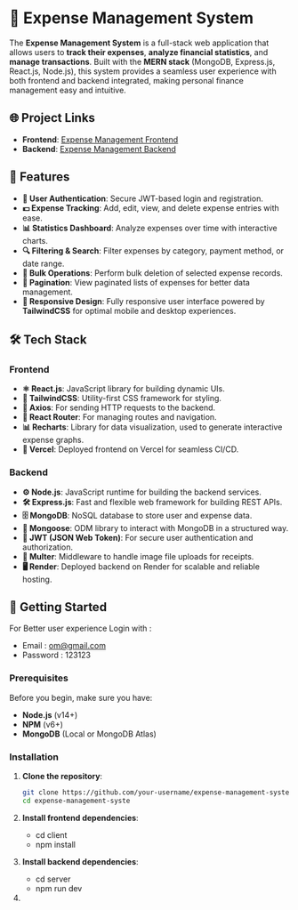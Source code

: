 # 💸 Expense Management System

The **Expense Management System** is a full-stack web application that allows users to **track their expenses**, **analyze financial statistics**, and **manage transactions**. Built with the **MERN stack** (MongoDB, Express.js, React.js, Node.js), this system provides a seamless user experience with both frontend and backend integrated, making personal finance management easy and intuitive.

## 🌐 Project Links

- **Frontend**: [Expense Management Frontend](https://expense-management-sable.vercel.app/)
- **Backend**: [Expense Management Backend](https://expensemanagement-emko.onrender.com/)

## 🎯 Features

- **🔑 User Authentication**: Secure JWT-based login and registration.
- **💵 Expense Tracking**: Add, edit, view, and delete expense entries with ease.
- **📊 Statistics Dashboard**: Analyze expenses over time with interactive charts.
- **🔍 Filtering & Search**: Filter expenses by category, payment method, or date range.
- **🔄 Bulk Operations**: Perform bulk deletion of selected expense records.
- **📑 Pagination**: View paginated lists of expenses for better data management.
- **📱 Responsive Design**: Fully responsive user interface powered by **TailwindCSS** for optimal mobile and desktop experiences.

## 🛠 Tech Stack

### Frontend
- **⚛️ React.js**: JavaScript library for building dynamic UIs.
- **🎨 TailwindCSS**: Utility-first CSS framework for styling.
- **📡 Axios**: For sending HTTP requests to the backend.
- **🔗 React Router**: For managing routes and navigation.
- **📊 Recharts**: Library for data visualization, used to generate interactive expense graphs.
- **🚀 Vercel**: Deployed frontend on Vercel for seamless CI/CD.

### Backend
- **⚙️ Node.js**: JavaScript runtime for building the backend services.
- **🛠 Express.js**: Fast and flexible web framework for building REST APIs.
- **🗄 MongoDB**: NoSQL database to store user and expense data.
- **🌱 Mongoose**: ODM library to interact with MongoDB in a structured way.
- **🔑 JWT (JSON Web Token)**: For secure user authentication and authorization.
- **📁 Multer**: Middleware to handle image file uploads for receipts.
- **🖥 Render**: Deployed backend on Render for scalable and reliable hosting.

## 🚀 Getting Started

For Better user experience Login with :
- Email : om@gmail.com
- Password : 123123

### Prerequisites

Before you begin, make sure you have:

- **Node.js** (v14+)
- **NPM** (v6+)
- **MongoDB** (Local or MongoDB Atlas)

### Installation

1. **Clone the repository**:

   ```bash
   git clone https://github.com/your-username/expense-management-system.git
   cd expense-management-syste

2. **Install frontend dependencies**:
   - cd client
   - npm install
     
3. **Install backend dependencies**:
   - cd server
   - npm run dev
4. 
